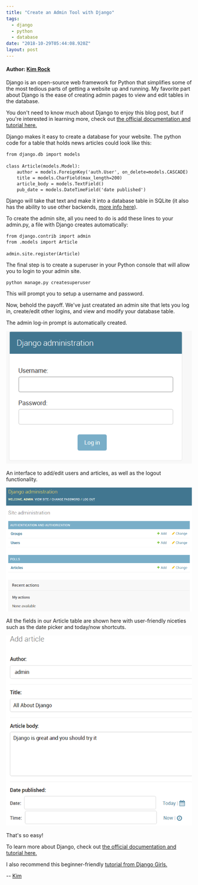 ```yaml
---
title: "Create an Admin Tool with Django"
tags:
  - django
  - python
  - database
date: "2018-10-29T05:44:08.920Z"
layout: post
---
```

#### Author: [Kim Rock](https://github.com/lumosNox9)

Django is an open-source web framework for Python that simplifies some of the most tedious parts of getting a website up and running. My favorite part about Django is the ease of creating admin pages to view and edit tables in the database.

You don't need to know much about Django to enjoy this blog post, but if you're interested in learning more, check out [the official documentation and tutorial here.](https://docs.djangoproject.com/en/2.1/intro/tutorial01/) 

Django makes it easy to create a database for your website. The python code for a table that holds news articles could look like this:

```
from django.db import models

class Article(models.Model):
    author = models.ForeignKey('auth.User', on_delete=models.CASCADE)
    title = models.CharField(max_length=200)
    article_body = models.TextField()
    pub_date = models.DateTimeField('date published') 
```
Django will take that text and make it into a database table in SQLite (it also has the ability to use other backends, [more info here](https://docs.djangoproject.com/en/2.1/topics/install/#database-installation)).

To create the admin site, all you need to do is add these lines to your admin.py, a file with Django creates automatically:

```
from django.contrib import admin
from .models import Article

admin.site.register(Article)
```

The final step is to create a superuser in your Python console that will allow you to login to your admin site.

```
python manage.py createsuperuser
```
This will prompt you to setup a username and password.

Now, behold the payoff. We've just creatated an admin site that lets you log in, create/edit other logins, and view and modify your database table.

The admin log-in prompt is automatically created.

![The admin log-in prompt](../img/DjangoAdminLogin.PNG "The admin log-in prompt")

An interface to add/edit users and articles, as well as the logout functionality.

![The main admin site](../img/DjangoAdminMain.PNG "The main admin site")

All the fields in our Article table are shown here with user-friendly niceties such as the date picker and today/now shortcuts.

![Adding or editing an item in the database](../img/DjangoAdminAdd.PNG "Adding or editing an item in the database")

That's so easy!

To learn more about Django, check out [the official documentation and tutorial here.](https://docs.djangoproject.com/en/2.1/intro/tutorial01/) 

I also recommend this beginner-friendly [tutorial from Django Girls.](https://tutorial.djangogirls.org/en/django_admin/) 
     
-- [Kim](https://github.com/lumosNox9)
